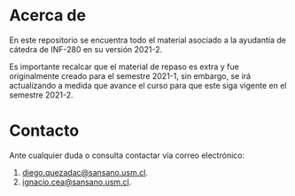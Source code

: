 # Acerca de

En este repositorio se encuentra todo el material asociado a la ayudantía de cátedra de INF-280 en su versión 2021-2.

Es importante recalcar que el material de repaso es extra y fue originalmente creado para el semestre 2021-1, sin embargo, se irá actualizando a medida que avance el curso para que este siga vigente en el semestre 2021-2. 

# Contacto

Ante cualquier duda o consulta contactar vía correo electrónico:

1.   diego.quezadac@sansano.usm.cl.
2.   ignacio.cea@sansano.usm.cl.
